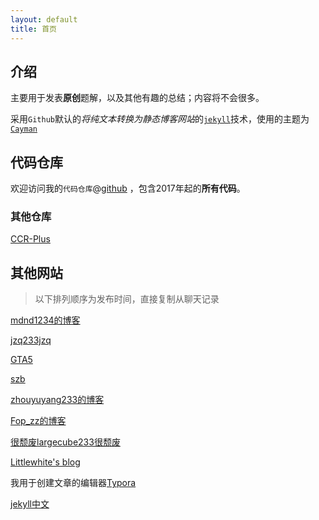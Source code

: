 ```yaml
---
layout: default
title: 首页
---
```


## 介绍

主要用于发表**原创**题解，以及其他有趣的总结；内容将不会很多。

采用`Github`默认的*将纯文本转换为静态博客网站*的[`jekyll`][jekyll]技术，使用的主题为[`Cayman`](https://github.com/pages-themes/cayman)

## 代码仓库

欢迎访问我的`代码仓库`@[github](https://github.com/zhzh2001/Learning) ，包含2017年起的**所有代码**。

### 其他仓库

[CCR-Plus](https://github.com/sxyzccr/CCR-Plus)

## 其他网站

> 以下排列顺序为发布时间，直接复制从聊天记录

[mdnd1234的博客](http://blog.csdn.net/mdnd1234)

[jzq233jzq](http://blog.csdn.net/jzq233jzq)

[GTA5](https://swwind.github.io)

[szb](https://shenzhebei.github.io)

[zhouyuyang233的博客](http://blog.csdn.net/zhouyuyang233)

[Fop_zz的博客](http://blog.csdn.net/fop_zz)

[很颓废largecube233很颓废](http://blog.csdn.net/largecub233)

[Littlewhite's blog](https://liangziqi.github.io/)

我用于创建文章的编辑器[Typora](https://typora.io/)

[jekyll中文][jekyll]

[jekyll]:http://jekyllcn.com/

